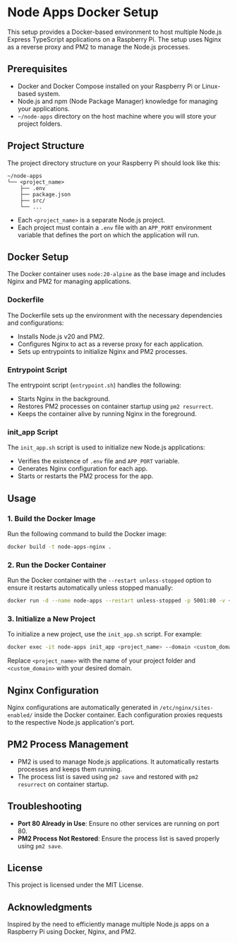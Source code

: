 
# Node Apps Docker Setup

This setup provides a Docker-based environment to host multiple Node.js Express TypeScript applications on a Raspberry Pi. The setup uses Nginx as a reverse proxy and PM2 to manage the Node.js processes.

## Prerequisites

- Docker and Docker Compose installed on your Raspberry Pi or Linux-based system.
- Node.js and npm (Node Package Manager) knowledge for managing your applications.
- `~/node-apps` directory on the host machine where you will store your project folders.

## Project Structure

The project directory structure on your Raspberry Pi should look like this:

```
~/node-apps
└── <project_name>
    ├── .env
    ├── package.json
    ├── src/
    └── ...
```

- Each `<project_name>` is a separate Node.js project.
- Each project must contain a `.env` file with an `APP_PORT` environment variable that defines the port on which the application will run.

## Docker Setup

The Docker container uses `node:20-alpine` as the base image and includes Nginx and PM2 for managing applications.

### Dockerfile

The Dockerfile sets up the environment with the necessary dependencies and configurations:

- Installs Node.js v20 and PM2.
- Configures Nginx to act as a reverse proxy for each application.
- Sets up entrypoints to initialize Nginx and PM2 processes.

### Entrypoint Script

The entrypoint script (`entrypoint.sh`) handles the following:

- Starts Nginx in the background.
- Restores PM2 processes on container startup using `pm2 resurrect`.
- Keeps the container alive by running Nginx in the foreground.

### init_app Script

The `init_app.sh` script is used to initialize new Node.js applications:

- Verifies the existence of `.env` file and `APP_PORT` variable.
- Generates Nginx configuration for each app.
- Starts or restarts the PM2 process for the app.

## Usage

### 1. Build the Docker Image

Run the following command to build the Docker image:

```bash
docker build -t node-apps-nginx .
```

### 2. Run the Docker Container

Run the Docker container with the `--restart unless-stopped` option to ensure it restarts automatically unless stopped manually:

```bash
docker run -d --name node-apps --restart unless-stopped -p 5001:80 -v ~/node-apps:/var/www/node-apps node-apps-nginx
```

### 3. Initialize a New Project

To initialize a new project, use the `init_app.sh` script. For example:

```bash
docker exec -it node-apps init_app <project_name> --domain <custom_domain>
```

Replace `<project_name>` with the name of your project folder and `<custom_domain>` with your desired domain.

## Nginx Configuration

Nginx configurations are automatically generated in `/etc/nginx/sites-enabled/` inside the Docker container. Each configuration proxies requests to the respective Node.js application's port.

## PM2 Process Management

- PM2 is used to manage Node.js applications. It automatically restarts processes and keeps them running.
- The process list is saved using `pm2 save` and restored with `pm2 resurrect` on container startup.

## Troubleshooting

- **Port 80 Already in Use**: Ensure no other services are running on port 80.
- **PM2 Process Not Restored**: Ensure the process list is saved properly using `pm2 save`.

## License

This project is licensed under the MIT License.

## Acknowledgments

Inspired by the need to efficiently manage multiple Node.js apps on a Raspberry Pi using Docker, Nginx, and PM2.
